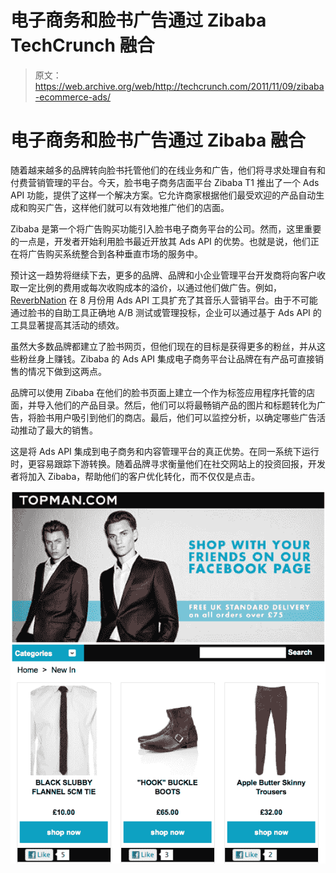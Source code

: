 # 电子商务和脸书广告通过 Zibaba TechCrunch 融合

> 原文：<https://web.archive.org/web/http://techcrunch.com/2011/11/09/zibaba-ecommerce-ads/>

# 电子商务和脸书广告通过 Zibaba 融合

随着越来越多的品牌转向脸书托管他们的在线业务和广告，他们将寻求处理自有和付费营销管理的平台。今天，脸书电子商务店面平台 Zibaba T1 推出了一个 Ads API 功能，提供了这样一个解决方案。它允许商家根据他们最受欢迎的产品自动生成和购买广告，这样他们就可以有效地推广他们的店面。

Zibaba 是第一个将广告购买功能引入脸书电子商务平台的公司。然而，这里重要的一点是，开发者开始利用脸书最近开放其 Ads API 的优势。也就是说，他们正在将广告购买系统整合到各种垂直市场的服务中。

预计这一趋势将继续下去，更多的品牌、品牌和小企业管理平台开发商将向客户收取一定比例的费用或每次收购成本的溢价，以通过他们做广告。例如， [ReverbNation](https://web.archive.org/web/20230203075407/http://www.insidefacebook.com/2011/08/29/reverbnation-promote-it-self-serve-ads-api/) 在 8 月份用 Ads API 工具扩充了其音乐人营销平台。由于不可能通过脸书的自助工具正确地 A/B 测试或管理投标，企业可以通过基于 Ads API 的工具显著提高其活动的绩效。

虽然大多数品牌都建立了脸书网页，但他们现在的目标是获得更多的粉丝，并从这些粉丝身上赚钱。Zibaba 的 Ads API 集成电子商务平台让品牌在有产品可直接销售的情况下做到这两点。

品牌可以使用 Zibaba 在他们的脸书页面上建立一个作为标签应用程序托管的店面，并导入他们的产品目录。然后，他们可以将最畅销产品的图片和标题转化为广告，将脸书用户吸引到他们的商店。最后，他们可以监控分析，以确定哪些广告活动推动了最大的销售。

这是将 Ads API 集成到电子商务和内容管理平台的真正优势。在同一系统下运行时，更容易跟踪下游转换。随着品牌寻求衡量他们在社交网站上的投资回报，开发者将加入 Zibaba，帮助他们的客户优化转化，而不仅仅是点击。

[![](img/5a98e2a58e270e5fbd109b8d41e9a599.png "Zibaba Shop")](https://web.archive.org/web/20230203075407/https://techcrunch.com/wp-content/uploads/2011/11/zibaba-shop.png)